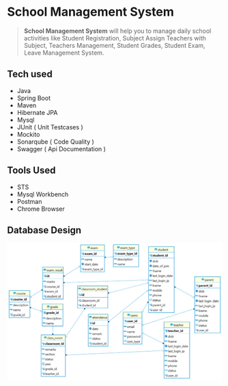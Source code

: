 # School Management System

> **School Management System** will help you to manage daily school activities like Student Registration, Subject Assign Teachers with Subject, Teachers Management, Student Grades, Student Exam, Leave Management System.

## Tech used

 - Java
 - Spring Boot
 - Maven
 - Hibernate JPA
 - Mysql
 - JUnit ( Unit Testcases )
 - Mockito
 - Sonarqube ( Code Quality )
 - Swagger ( Api Documentation )

## Tools Used

 - STS
 - Mysql Workbench
 - Postman
 - Chrome Browser

## Database Design
![Database Desing](https://github.com/rajayaswanth/Student-Management-System/blob/develop/SMS.PNG)

